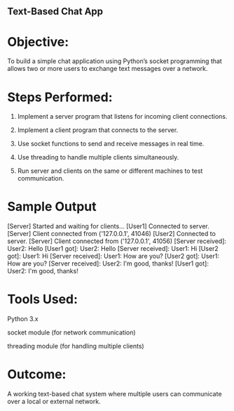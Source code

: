 ## Text-Based Chat App

# Objective:
To build a simple chat application using Python’s socket programming that allows two or more users to exchange text messages over a network.

# Steps Performed:

1. Implement a server program that listens for incoming client connections.


2. Implement a client program that connects to the server.


3. Use socket functions to send and receive messages in real time.


4. Use threading to handle multiple clients simultaneously.


5. Run server and clients on the same or different machines to test communication.


# Sample Output

[Server] Started and waiting for clients...
[User1] Connected to server.[Server] Client connected from ('127.0.0.1', 41046)
[User2] Connected to server.
[Server] Client connected from ('127.0.0.1', 41056)
[Server received]: User2: Hello
[User1 got]: User2: Hello
[Server received]: User1: Hi
[User2 got]: User1: Hi
[Server received]: User1: How are you?
[User2 got]: User1: How are you?
[Server received]: User2: I'm good, thanks!
[User1 got]: User2: I'm good, thanks!



# Tools Used:

Python 3.x

socket module (for network communication)

threading module (for handling multiple clients)


# Outcome:
A working text-based chat system where multiple users can communicate over a local or external network.
